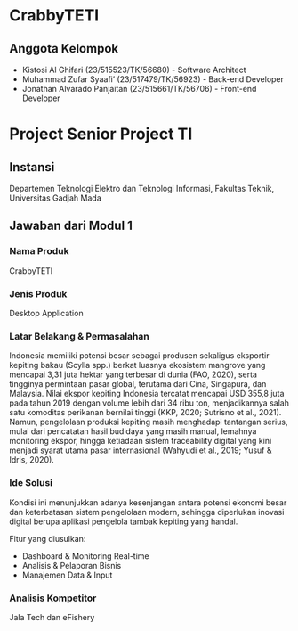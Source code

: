 # CrabbyTETI

## Anggota Kelompok

*   Kistosi Al Ghifari (23/515523/TK/56680) - Software Architect
*   Muhammad Zufar Syaafi’ (23/517479/TK/56923) - Back-end Developer
*   Jonathan Alvarado Panjaitan (23/515661/TK/56706) - Front-end Developer

# Project Senior Project TI

## Instansi

Departemen Teknologi Elektro dan Teknologi Informasi, Fakultas Teknik, Universitas Gadjah Mada

## Jawaban dari Modul 1

### Nama Produk
CrabbyTETI

### Jenis Produk
Desktop Application

### Latar Belakang & Permasalahan
Indonesia memiliki potensi besar sebagai produsen sekaligus eksportir kepiting bakau (Scylla spp.) berkat luasnya ekosistem mangrove yang mencapai 3,31 juta hektar yang terbesar di dunia (FAO, 2020), serta tingginya permintaan pasar global, terutama dari Cina, Singapura, dan Malaysia. Nilai ekspor kepiting Indonesia tercatat mencapai USD 355,8 juta pada tahun 2019 dengan volume lebih dari 34 ribu ton, menjadikannya salah satu komoditas perikanan bernilai tinggi (KKP, 2020; Sutrisno et al., 2021). Namun, pengelolaan produksi kepiting masih menghadapi tantangan serius, mulai dari pencatatan hasil budidaya yang masih manual, lemahnya monitoring ekspor, hingga ketiadaan sistem traceability digital yang kini menjadi syarat utama pasar internasional (Wahyudi et al., 2019; Yusuf & Idris, 2020).

### Ide Solusi
Kondisi ini menunjukkan adanya kesenjangan antara potensi ekonomi besar dan keterbatasan sistem pengelolaan modern, sehingga diperlukan inovasi digital berupa aplikasi pengelola tambak kepiting yang handal.

Fitur yang diusulkan:
*   Dashboard & Monitoring Real-time
*   Analisis & Pelaporan Bisnis
*   Manajemen Data & Input

### Analisis Kompetitor
Jala Tech dan eFishery
